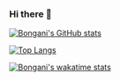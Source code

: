 ### Hi there 👋


[![Bongani's GitHub stats](https://github-readme-stats.vercel.app/api?username=kinetic9&show_icons=true&theme=radical)](https://github.com/kinetic9/github-readme-stats)

[![Top Langs](https://github-readme-stats.vercel.app/api/top-langs/?username=kinetic9&layout=compact)](https://github.com/kinetic9/github-readme-stats)

[![Bongani's wakatime stats](https://github-readme-stats.vercel.app/api/wakatime?username=kinetic9)](https://github.com/kinetic9/github-readme-stats)



<!--
**kinetic9/kinetic9** is a ✨ _special_ ✨ repository because its `README.md` (this file) appears on your GitHub profile.

Here are some ideas to get you started:

- 🔭 I’m currently working on ...
- 🌱 I’m currently learning ...
- 👯 I’m looking to collaborate on ...
- 🤔 I’m looking for help with ...
- 💬 Ask me about ...
- 📫 How to reach me: ...
- 😄 Pronouns: ...
- ⚡ Fun fact: ...
-->
